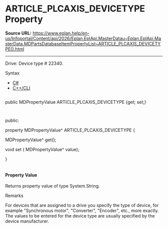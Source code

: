 # ARTICLE_PLCAXIS_DEVICETYPE Property

**Source URL:** https://www.eplan.help/en-us/Infoportal/Content/api/2026/Eplan.EplApi.MasterDatau~Eplan.EplApi.MasterData.MDPartsDatabaseItemPropertyList~ARTICLE_PLCAXIS_DEVICETYPE().html

---

Drive: Device type # 22340.

Syntax

- [C#](#i-syntax-CS)
- [C++/CLI](#i-syntax-CPP2005)

```
```
public MDPropertyValue ARTICLE_PLCAXIS_DEVICETYPE {get; set;}
```
```

```
```
public:

property MDPropertyValue^ ARTICLE_PLCAXIS_DEVICETYPE {

   MDPropertyValue^ get();

   void set (    MDPropertyValue^ value);

}
```
```

#### Property Value

Returns property value of type System.String.

Remarks

For devices that are assigned to a drive you specify the type of device, for example "Synchronous motor", "Converter", "Encoder", etc., more exactly. The values to be entered for the device type are usually specified by the device manufacturer.

